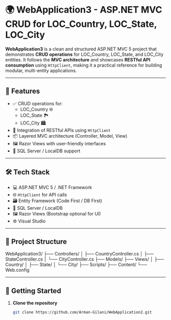 # 🌍 WebApplication3 - ASP.NET MVC CRUD for LOC_Country, LOC_State, LOC_City

**WebApplication3** is a clean and structured ASP.NET MVC 5 project that demonstrates **CRUD operations** for LOC_Country, LOC_State, and LOC_City entities. It follows the **MVC architecture** and showcases **RESTful API consumption** using `HttpClient`, making it a practical reference for building modular, multi-entity applications.

---

## 🚀 Features

- ✅ CRUD operations for:
  - LOC_Country 🌐
  - LOC_State 🏞️
  - LOC_City 🏙️
- 🔗 Integration of RESTful APIs using `HttpClient`
- 📦 Layered MVC architecture (Controller, Model, View)
- 🖼️ Razor Views with user-friendly interfaces
- 💾 SQL Server / LocalDB support

---

## 🛠️ Tech Stack

- 💻 ASP.NET MVC 5 / .NET Framework
- 🌐 `HttpClient` for API calls
- 🗃️ Entity Framework (Code First / DB First)
- 💾 SQL Server / LocalDB
- 🖼️ Razor Views (Bootstrap optional for UI)
- ⚙️ Visual Studio

---

## 📁 Project Structure

WebApplication3/ ├── Controllers/ │ ├── CountryController.cs │ ├── StateController.cs │ └── CityController.cs ├── Models/ ├── Views/ │ ├── Country/ │ ├── State/ │ └── City/ ├── Scripts/ ├── Content/ └── Web.config


---

## 🧪 Getting Started

1. **Clone the repository**
   ```bash
   git clone https://github.com/Arman-Gilani/WebApplication2.git
